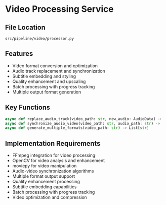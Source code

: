 # Video Processing Service

## File Location
`src/pipeline/video/processor.py`

## Features
- Video format conversion and optimization
- Audio track replacement and synchronization
- Subtitle embedding and styling
- Quality enhancement and upscaling
- Batch processing with progress tracking
- Multiple output format generation

## Key Functions
```python
async def replace_audio_track(video_path: str, new_audio: AudioData) -> str
async def synchronize_audio_video(video_path: str, audio_path: str) -> str
async def generate_multiple_formats(video_path: str) -> List[str]
```

## Implementation Requirements
- FFmpeg integration for video processing
- OpenCV for video analysis and enhancement
- moviepy for video manipulation
- Audio-video synchronization algorithms
- Multiple format output support
- Quality enhancement processing
- Subtitle embedding capabilities
- Batch processing with progress tracking
- Video optimization and compression
